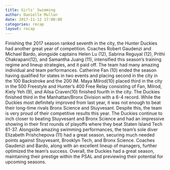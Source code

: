 ```yaml
---
title: Girls' Swimming
author: Danielle Mullan
date: 2017-11-12 17:00:00
categories: recap
layout: recap
---
```


Finishing the 2017 season ranked seventh in the city, the Hunter Duckies had another great year of competition. Coaches Robert Gaudenzi and Michael Bardo, alongside captains Helen Lu (12), Sabrina Reguyal (12), Prithi Chakrapani(12), and Samantha Juang (11), intensified this season’s training regime and lineup strategies, and it paid off. The team had many amazing individual and team performances. Catherine Fan (10) ended the season having qualified for states in two events and placing second in the city in the 100 Backstroke and the 200 IM. Maya Milrod(10) placed third in the city in the 500 Freestyle and Hunter’s 400 Free Relay consisting of Fan, Milrod, Kiely Yeh (9), and Ailsa Craven(10) finished fourth in the city. The Duckies finished third in the Manhattan/Bronx Division with a 6-4 record. While the Duckies most definitely improved from last year, it was not enough to beat their long-time rivals Bronx Science and Stuyvesant. Despite this, the team is very proud of their competitive results this year. The Duckies continue to inch closer to beating Stuyvesant and Bronx Science and had an impressive showing in their first rounds of playoffs where they beat Staten Island Tech 61-37. Alongside amazing swimming performances, the team’s sole diver Elizabeth Prishchepova (11) had a great season, securing much needed points against Stuyvesant, Brooklyn Tech, and Bronx Science. Coaches Gaudenzi and Bardo, along with an excellent lineup of managers, further optimized the team’s success. Overall, the Duckies had a great season, maintaining their prestige within the PSAL and previewing their potential for upcoming seasons.

